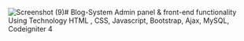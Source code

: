 ![Screenshot (9)](https://github.com/user-attachments/assets/98a0422f-0798-4e88-8861-c283a3c4d494)# Blog-System
Admin panel &amp; front-end functionality Using Technology HTML , CSS, Javascript, Bootstrap, Ajax, MySQL, Codeigniter 4
